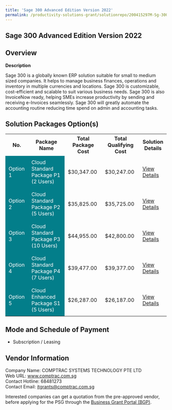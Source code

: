 ```yaml
---
title: 'Sage 300 Advanced Edition Version 2022'
permalink: /productivity-solutions-grant/solutionrepo/200415297M-Sg-300-Advncd-Edton-v-2022-G
---
```


## Sage 300 Advanced Edition Version 2022

## Overview

**Description**

Sage 300 is a globally known ERP solution suitable for small to medium sized companies. It helps to manage business finances, operations and inventory in multiple currencies and locations. Sage 300 is customizable, cost-efficient and scalable to suit various business needs. Sage 300 is also InvoiceNow ready, helping SMEs increase productivity by sending and receiving e-Invoices seamlessly. Sage 300 will greatly automate the accounting routine reducing time spend on admin and accounting tasks.

## Solution Packages Option(s)

<table>
<tr>
<th><b>No.</b></th>
<th><b>Package Name</b></th>
<th><b>Total Package Cost</b></th>
<th><b>Total Qualifying Cost</b></th>
<th><b>Solution Details</b></th>
</tr>
<tr>
<td style='padding: 10px; background-color: #037E8A; color: #FFFFFF;'>Option 1</td>
<td style='padding: 10px; background-color: #037E8A; color: #FFFFFF;'>Cloud Standard Package P1 (2 Users)</td>
<td style='padding: 10px;'>$30,347.00</td>
<td style='padding: 10px;'>$30,247.00</td>
<td style='padding: 10px;'><a href='/images/psg/Comptrac_Sage_Desensitised_Annex_3_Part_1.pdf' target='_blank'>View Details</a></td>
</tr>
<tr>
<td style='padding: 10px; background-color: #037E8A; color: #FFFFFF;'>Option 2</td>
<td style='padding: 10px; background-color: #037E8A; color: #FFFFFF;'>Cloud Standard Package P2 (5 Users)</td>
<td style='padding: 10px;'>$35,825.00</td>
<td style='padding: 10px;'>$35,725.00</td>
<td style='padding: 10px;'><a href='/images/psg/Comptrac_Sage_Desensitised_Annex_3_Part_2.pdf' target='_blank'>View Details</a></td>
</tr>
<tr>
<td style='padding: 10px; background-color: #037E8A; color: #FFFFFF;'>Option 3</td>
<td style='padding: 10px; background-color: #037E8A; color: #FFFFFF;'>Cloud Standard Package P3 (10 Users)</td>
<td style='padding: 10px;'>$44,955.00</td>
<td style='padding: 10px;'>$42,800.00</td>
<td style='padding: 10px;'><a href='/images/psg/Comptrac_Sage_Desensitised_Annex_3_Part_3.pdf' target='_blank'>View Details</a></td>
</tr>
<tr>
<td style='padding: 10px; background-color: #037E8A; color: #FFFFFF;'>Option 4</td>
<td style='padding: 10px; background-color: #037E8A; color: #FFFFFF;'>Cloud Standard Package P4 (7 Users)</td>
<td style='padding: 10px;'>$39,477.00</td>
<td style='padding: 10px;'>$39,377.00</td>
<td style='padding: 10px;'><a href='/images/psg/Comptrac_Sage_Desensitised_Annex_3_Part_4.pdf' target='_blank'>View Details</a></td>
</tr>
<tr>
<td style='padding: 10px; background-color: #037E8A; color: #FFFFFF;'>Option 5</td>
<td style='padding: 10px; background-color: #037E8A; color: #FFFFFF;'>Cloud Enhanced Package S1 (5 Users)</td>
<td style='padding: 10px;'>$26,287.00</td>
<td style='padding: 10px;'>$26,187.00</td>
<td style='padding: 10px;'><a href='/images/psg/Comptrac_Sage_Desensitised_Annex_3_Part_5.pdf' target='_blank'>View Details</a></td>
</tr>
</table>

## Mode and Schedule of Payment

 - Subscription / Leasing

## Vendor Information

 Company Name: COMPTRAC SYSTEMS TECHNOLOGY PTE LTD<br>Web URL: www.comptrac.com.sg <br>Contact Hotline: 68481273 <br>Contact Email: itgrants@comptrac.com.sg <br>

Interested companies can get a quotation from the pre-approved vendor, before applying for the PSG through the <a href='https://www.businessgrants.gov.sg/' target='_blank' rel='noopener'>Business Grant Portal (BGP)</a>.

<script src="/jquery/resize-tables.js"></script>
